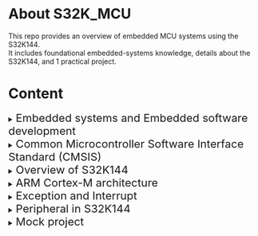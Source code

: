# About S32K_MCU

This repo provides an overview of embedded MCU systems using the S32K144.  
It includes foundational embedded-systems knowledge, details about the S32K144, and 1 practical project.

# Content

<details>
  <summary><span style="font-size:22px;">Embedded systems and Embedded software development</span></summary>&nbsp;

  - Embedded System Introduction  
  - Embedded Software Overview and Basic  
  - Development Process

</details>

<details>
  <summary><span style="font-size:22px;">Common Microcontroller Software Interface Standard (CMSIS)</span></summary>&nbsp;

  - Common Microcontroller Software Interface Standard (CMSIS)

</details>

<details>
  <summary><span style="font-size:22px;">Overview of S32K144</span></summary>&nbsp;

  - Overview on S32K144 EVB Board  
  - Overview on Development IDE: S32 Design Studio  
  - Run an example application on S32K144 EVB Board

</details>

<details>
  <summary><span style="font-size:22px;">ARM Cortex-M architecture</span></summary>&nbsp;

  - Describe about the programmer model in ARM Cortex-M  
  - Explain on Instruction Set Architecture

</details>

<details>
  <summary><span style="font-size:22px;">Exception and Interrupt</span></summary>&nbsp;

  - Interrupt Management in ARM Cortex-M  
  - Organization of Vector Table  
  - Some important registers: NVIC & SCB  
  - Exceptions sequence and handling optimization techniques

</details>

<details>
  <summary><span style="font-size:22px;">Peripheral in S32K144</span></summary>&nbsp;

  - Peripheral ADC/DAC  
  - Peripherals PIT Timer  
  - Peripheral I2C  
  - Peripheral SPI  
  - Peripherals UART

</details>

<details>
  <summary><span style="font-size:22px;">Mock project</span></summary><br/>&nbsp;

  - Practice With S32K144 Board and Mock Project

</details>
